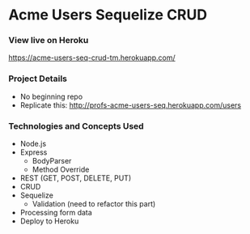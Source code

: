 # Acme Users Sequelize CRUD
### View live on Heroku  
https://acme-users-seq-crud-tm.herokuapp.com/

### Project Details
- No beginning repo
- Replicate this:  http://profs-acme-users-seq.herokuapp.com/users
  
### Technologies and Concepts Used
- Node.js
- Express
  - BodyParser
  - Method Override
- REST (GET, POST, DELETE, PUT)
- CRUD
- Sequelize
  - Validation (need to refactor this part)
- Processing form data
- Deploy to Heroku
